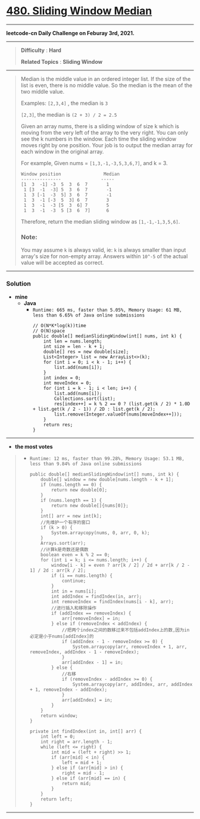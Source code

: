 # [480. Sliding Window Median](https://leetcode.com/problems/sliding-window-median/)

---

**leetcode-cn Daily Challenge on Feburay 3rd, 2021.**

---

> **Difficulty** : **Hard**
>
> **Related Topics** : **Sliding Window**

---

> Median is the middle value in an ordered integer list. If the size of the list is even, there is no middle value. So the median is the mean of the two middle value.
>
> Examples:
> `[2,3,4]` , the median is `3`
>
> `[2,3]`, the median is `(2 + 3) / 2 = 2.5`
>
> Given an array nums, there is a sliding window of size k which is moving from the very left of the array to the very right. You can only see the k numbers in the window. Each time the sliding window moves right by one position. Your job is to output the median array for each window in the original array.
>
> For example,
> Given nums = `[1,3,-1,-3,5,3,6,7]`, and k = 3.
> ```
> Window position                Median
> ---------------               -----
> [1  3  -1] -3  5  3  6  7       1
>  1 [3  -1  -3] 5  3  6  7       -1
>  1  3 [-1  -3  5] 3  6  7       -1
>  1  3  -1 [-3  5  3] 6  7       3
>  1  3  -1  -3 [5  3  6] 7       5
>  1  3  -1  -3  5 [3  6  7]      6
> ```
> Therefore, return the median sliding window as `[1,-1,-1,3,5,6]`.
>
> ### Note:
> You may assume `k` is always valid, ie: `k` is always smaller than input array's size for non-empty array.
> Answers within `10^-5` of the actual value will be accepted as correct.

---


### Solution
* **mine**
  * **Java**
    * `Runtime: 665 ms, faster than 5.05%, Memory Usage: 61 MB, less than 6.65% of Java online submissions`
      ```
      // O(N*K*log(k))time
      // O(N)space
      public double[] medianSlidingWindow(int[] nums, int k) {
          int len = nums.length;
          int size = len - k + 1;
          double[] res = new double[size];
          List<Integer> list = new ArrayList<>(k);
          for (int i = 0; i < k - 1; i++) {
              list.add(nums[i]);
          }
          int index = 0;
          int moveIndex = 0;
          for (int i = k - 1; i < len; i++) {
              list.add(nums[i]);
              Collections.sort(list);
              res[index++] = k % 2 == 0 ? (list.get(k / 2) * 1.0D + list.get(k / 2 - 1)) / 2D : list.get(k / 2);
              list.remove(Integer.valueOf(nums[moveIndex++]));
          }
          return res;
      }
      ```
---


* **the most votes**
>  * `Runtime: 12 ms, faster than 99.28%, Memory Usage: 53.1 MB, less than 9.84% of Java online submissions`
>    ```
>    public double[] medianSlidingWindow(int[] nums, int k) {
>        double[] window = new double[nums.length - k + 1];
>        if (nums.length == 0) {
>            return new double[0];
>        }
>        if (nums.length == 1) {
>            return new double[]{nums[0]};
>        }
>        int[] arr = new int[k];
>        //先维护一个有序的窗口
>        if (k > 0) {
>            System.arraycopy(nums, 0, arr, 0, k);
>        }
>        Arrays.sort(arr);
>        //计算k是奇数还是偶数
>        boolean even = k % 2 == 0;
>        for (int i = k; i <= nums.length; i++) {
>            window[i - k] = even ? arr[k / 2] / 2d + arr[k / 2 - 1] / 2d : arr[k / 2];
>            if (i == nums.length) {
>                continue;
>            }
>            int in = nums[i];
>            int addIndex = findIndex(in, arr);
>            int removeIndex = findIndex(nums[i - k], arr);
>            //进行插入和移除操作
>            if (addIndex == removeIndex) {
>                arr[removeIndex] = in;
>            } else if (removeIndex < addIndex) {
>                //把两个index之间的数移过来不包括addIndex上的数,因为in必定是小于nums[addIndex]的
>                if (addIndex - 1 - removeIndex >= 0) {
>                    System.arraycopy(arr, removeIndex + 1, arr, removeIndex, addIndex - 1 - removeIndex);
>                }
>                arr[addIndex - 1] = in;
>            } else {
>                //右移
>                if (removeIndex - addIndex >= 0) {
>                    System.arraycopy(arr, addIndex, arr, addIndex + 1, removeIndex - addIndex);
>                }
>                arr[addIndex] = in;
>            }
>        }
>        return window;
>    }
>
>    private int findIndex(int in, int[] arr) {
>        int left = 0;
>        int right = arr.length - 1;
>        while (left <= right) {
>            int mid = (left + right) >> 1;
>            if (arr[mid] < in) {
>                left = mid + 1;
>            } else if (arr[mid] > in) {
>                right = mid - 1;
>            } else if (arr[mid] == in) {
>                return mid;
>            }
>        }
>        return left;
>    }
>    ```

---
